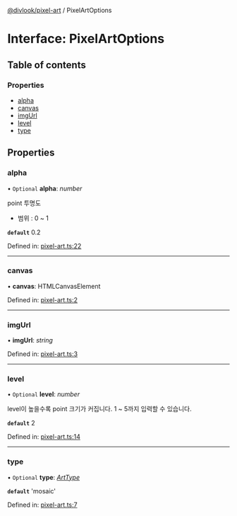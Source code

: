 [@divlook/pixel-art](../README.md) / PixelArtOptions

# Interface: PixelArtOptions

## Table of contents

### Properties

- [alpha](pixelartoptions.md#alpha)
- [canvas](pixelartoptions.md#canvas)
- [imgUrl](pixelartoptions.md#imgurl)
- [level](pixelartoptions.md#level)
- [type](pixelartoptions.md#type)

## Properties

### alpha

• `Optional` **alpha**: *number*

point 투명도

- 범위 : 0 ~ 1

**`default`** 0.2

Defined in: [pixel-art.ts:22](https://github.com/divlook/pixel-art/blob/ff74a1e/libs/pixel-art.ts#L22)

___

### canvas

• **canvas**: HTMLCanvasElement

Defined in: [pixel-art.ts:2](https://github.com/divlook/pixel-art/blob/ff74a1e/libs/pixel-art.ts#L2)

___

### imgUrl

• **imgUrl**: *string*

Defined in: [pixel-art.ts:3](https://github.com/divlook/pixel-art/blob/ff74a1e/libs/pixel-art.ts#L3)

___

### level

• `Optional` **level**: *number*

level이 높을수록 point 크기가 커집니다.
1 ~ 5까지 입력할 수 있습니다.

**`default`** 2

Defined in: [pixel-art.ts:14](https://github.com/divlook/pixel-art/blob/ff74a1e/libs/pixel-art.ts#L14)

___

### type

• `Optional` **type**: [*ArtType*](../README.md#arttype)

**`default`** 'mosaic'

Defined in: [pixel-art.ts:7](https://github.com/divlook/pixel-art/blob/ff74a1e/libs/pixel-art.ts#L7)
